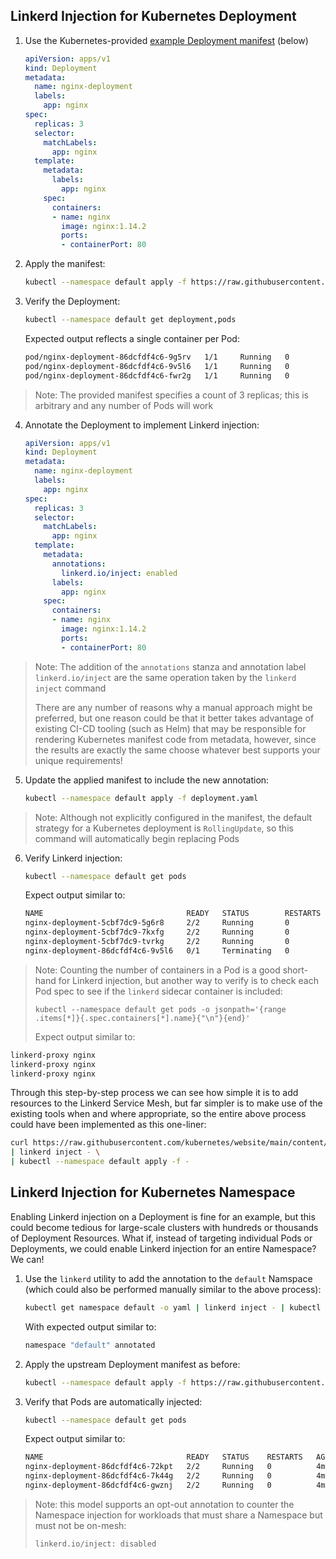 ## Linkerd Injection for Kubernetes Deployment
1. Use the Kubernetes-provided [example Deployment manifest](https://kubernetes.io/docs/concepts/workloads/controllers/deployment/#creating-a-deployment) (below)
   ```yaml
   apiVersion: apps/v1
   kind: Deployment
   metadata:
     name: nginx-deployment
     labels:
       app: nginx
   spec:
     replicas: 3
     selector:
       matchLabels:
         app: nginx
     template:
       metadata:
         labels:
           app: nginx
       spec:
         containers:
         - name: nginx
           image: nginx:1.14.2
           ports:
           - containerPort: 80
   ```

2. Apply the manifest:
   ```sh
   kubectl --namespace default apply -f https://raw.githubusercontent.com/kubernetes/website/main/content/en/examples/controllers/nginx-deployment.yaml
   ```

3. Verify the Deployment:
   ```sh
   kubectl --namespace default get deployment,pods
   ```

   Expected output reflects a single container per Pod:
   ```sh
   pod/nginx-deployment-86dcfdf4c6-9g5rv   1/1     Running   0          16s
   pod/nginx-deployment-86dcfdf4c6-9v5l6   1/1     Running   0          16s
   pod/nginx-deployment-86dcfdf4c6-fwr2g   1/1     Running   0          16s
   ```

> Note: The provided manifest specifies a count of 3 replicas; this is arbitrary and any number of Pods will work

4. Annotate the Deployment to implement Linkerd injection:
   ```yaml
   apiVersion: apps/v1
   kind: Deployment
   metadata:
     name: nginx-deployment
     labels:
       app: nginx
   spec:
     replicas: 3
     selector:
       matchLabels:
         app: nginx
     template:
       metadata:
         annotations:
           linkerd.io/inject: enabled
         labels:
           app: nginx
       spec:
         containers:
         - name: nginx
           image: nginx:1.14.2
           ports:
           - containerPort: 80
   ```

> Note: The addition of the `annotations` stanza and annotation label `linkerd.io/inject` are the same operation taken by the `linkerd inject` command
> 
> There are any number of reasons why a manual approach might be preferred, but one reason could be that it better takes advantage of existing CI-CD tooling (such as Helm) that may be responsible for rendering Kubernetes manifest code from metadata, however, since the results are exactly the same choose whatever best supports your unique requirements!

5. Update the applied manifest to include the new annotation:
   ```sh
   kubectl --namespace default apply -f deployment.yaml
   ```

> Note: Although not explicitly configured in the manifest, the default strategy for a Kubernetes deployment is `RollingUpdate`, so this command will automatically begin replacing Pods

6. Verify Linkerd injection:
   ```sh
   kubectl --namespace default get pods
   ```

   Expect output similar to:
   ```sh
   NAME                                READY   STATUS        RESTARTS   AGE
   nginx-deployment-5cbf7dc9-5g6r8     2/2     Running       0          8s
   nginx-deployment-5cbf7dc9-7kxfg     2/2     Running       0          12s
   nginx-deployment-5cbf7dc9-tvrkg     2/2     Running       0          5s
   nginx-deployment-86dcfdf4c6-9v5l6   0/1     Terminating   0          11m
   ```

> Note: Counting the number of containers in a Pod is a good short-hand for Linkerd injection, but another way to verify is to check each Pod spec to see if the `linkerd` sidecar container is included:
>
> `kubectl --namespace default get pods -o jsonpath='{range .items[*]}{.spec.containers[*].name}{"\n"}{end}'`
> 
> Expect output similar to:
```sh
linkerd-proxy nginx
linkerd-proxy nginx
linkerd-proxy nginx
```

Through this step-by-step process we can see how simple it is to add resources to the Linkerd Service Mesh, but far simpler is to make use of the existing tools when and where appropriate, so the entire above process could have been implemented as this one-liner:
```sh
curl https://raw.githubusercontent.com/kubernetes/website/main/content/en/examples/controllers/nginx-deployment.yaml \
| linkerd inject - \
| kubectl --namespace default apply -f -
```

## Linkerd Injection for Kubernetes Namespace

Enabling Linkerd injection on a Deployment is fine for an example, but this could become tedious for large-scale clusters with hundreds or thousands of Deployment Resources. What if, instead of targeting individual Pods or Deployments, we could enable Linkerd injection for an entire Namespace? We can!

1. Use the `linkerd` utility to add the annotation to the `default` Namspace (which could also be performed manually similar to the above process):
   ```sh
   kubectl get namespace default -o yaml | linkerd inject - | kubectl apply -f -
   ```

   With expected output similar to:
   ```sh
   namespace "default" annotated
   ```

2. Apply the upstream Deployment manifest as before:
   ```sh
   kubectl --namespace default apply -f https://raw.githubusercontent.com/kubernetes/website/main/content/en/examples/controllers/nginx-deployment.yaml
   ```

3. Verify that Pods are automatically injected:
   ```sh
   kubectl --namespace default get pods
   ```

   Expect output similar to:
   ```sh
   NAME                                READY   STATUS    RESTARTS   AGE
   nginx-deployment-86dcfdf4c6-72kpt   2/2     Running   0          4m33s
   nginx-deployment-86dcfdf4c6-7k44g   2/2     Running   0          4m33s
   nginx-deployment-86dcfdf4c6-gwznj   2/2     Running   0          4m33s
   ```

> Note: this model supports an opt-out annotation to counter the Namespace injection for workloads that must share a Namespace but must not be on-mesh:
> 
> `linkerd.io/inject: disabled`
